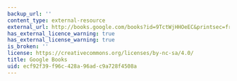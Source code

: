 ```yaml
---
backup_url: ''
content_type: external-resource
external_url: http://books.google.com/books?id=9TctWjHHOeEC&printsec=frontcover
has_external_licence_warning: true
has_external_license_warning: true
is_broken: ''
license: https://creativecommons.org/licenses/by-nc-sa/4.0/
title: Google Books
uid: ecf92f39-f96c-428a-96ad-c9a728f4508a
---
```

